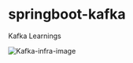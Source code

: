 # springboot-kafka
Kafka Learnings


![Kafka-infra-image](https://github.com/user-attachments/assets/3fc7445f-9a25-4981-b3da-c8bb791e9fdc)


